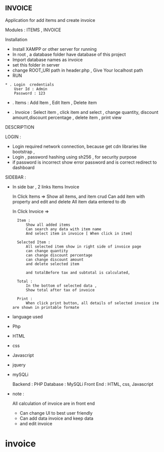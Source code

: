## INVOICE



Application for add items and create invoice

Modules :
ITEMS ,
INVOICE



Installation 

*  Install XAMPP  or other server for running 
*  In root , a database folder have database of this project
*  Import database names as invoice
*  set this folder in server
*  change ROOT_URI path in header.php , Give Your localhost path
*  RUN


 
```
* . Login  credentials 
    User Id : Admin
    Password : 123
```
* . Items : 
     Add Item ,
    Edit Item ,
    Delete item

* .  Invoice :
        Select item ,
        click item and select , 
        change quantity, discount amount,discount percentage  ,
        delete item ,
        print view


DESCRIPTION  

LOGIN :

  * Login  required  network connection, because get cdn libraries like bootstrap , 
  * Login , password hashing using sh256 , for security purpose
  * if password is incorrect show error password and is correct redirect to dashboard


SIDEBAR :

* In side bar , 2 links 
    Items 
    Invoice

    In Click Items => Show all items, and item crud
    Can add item with property and edit and delete
    All item data entered to db


    In Click Invoice =>   

        Item :
            Show all added items
            Can search any data with item name
            And select item in invoice [ When click in item]

        Selected Item :
            All selected item show in right side of invoice page
            can change quantity
            can change discount percentage
            can change discount amount
            and delete selected item

            and totalBefore tax and subtotal is calculated,

        Total :
            In the bottom of selected data , 
            Show total after tax of invoice

        Print :
            When click print button, all details of selected invoice ite are shown in printable formate





- language used 


* Php
* HTML
* css
* Javascript
* jquery
* mySQLi


  Backend : PHP 
  Database : MySQLi
  Front End : HTML, css, Javascript






 - note : 

    All calculation of invoice are in front end

    * Can change UI to best user friendly
    * Can add data invoice and keep data 
    * and edit invoice

# invoice

